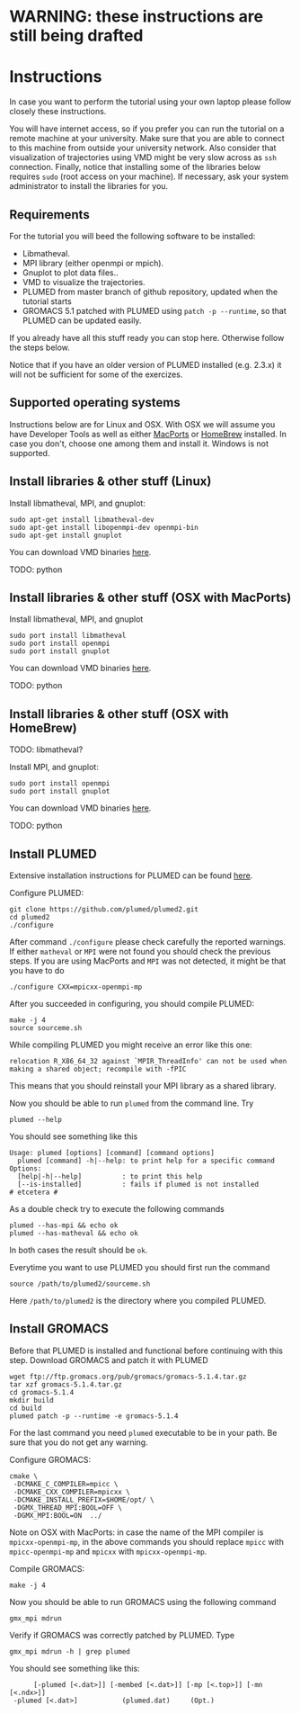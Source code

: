 WARNING: these instructions are still being drafted
===================================================


Instructions
============

In case you want to perform the tutorial using your own laptop please follow closely these instructions.

You will have internet access, so if you prefer you can run the tutorial on a remote machine at your university. Make sure that you are able to connect to this machine from outside your university network. Also consider that visualization of trajectories using VMD might be very slow across as `ssh` connection. Finally, notice that installing some of the libraries below requires `sudo` (root access on your machine). If necessary, ask your system administrator to install the libraries for you.

Requirements
------------

For the tutorial you will beed the following software to be installed:

- Libmatheval.
- MPI library (either openmpi or mpich).
- Gnuplot to plot data files..
- VMD to visualize the trajectories.
- PLUMED from master branch of github repository, updated when the tutorial starts
- GROMACS 5.1 patched with PLUMED using `patch -p --runtime`, so that PLUMED can be updated easily.

If you already have all this stuff ready you can stop here. Otherwise follow the steps below.

Notice that if you have an older version of PLUMED installed (e.g. 2.3.x) it will not be sufficient for some of the exercizes.

Supported operating systems
---------------------------

Instructions below are for Linux and OSX. With OSX we will assume you have Developer Tools as well as either [MacPorts](http://www.macports.org) or [HomeBrew](http://brew.sh/) installed. In case you don't, choose one among them and install it. Windows is not supported.

Install libraries & other stuff (Linux)
---------------------------------------

Install libmatheval, MPI, and gnuplot:
    
    sudo apt-get install libmatheval-dev
    sudo apt-get install libopenmpi-dev openmpi-bin
    sudo apt-get install gnuplot

You can download VMD binaries [here](http://www.ks.uiuc.edu/Development/Download/download.cgi?PackageName=VMD).

TODO: python

Install libraries & other stuff (OSX with MacPorts)
---------------------------------------------------

Install libmatheval, MPI, and gnuplot

    sudo port install libmatheval
    sudo port install openmpi
    sudo port install gnuplot

You can download VMD binaries [here](http://www.ks.uiuc.edu/Development/Download/download.cgi?PackageName=VMD).

TODO: python

Install libraries & other stuff (OSX with HomeBrew)
---------------------------------------------------

TODO: libmatheval?

Install MPI, and gnuplot:

    sudo port install openmpi
    sudo port install gnuplot


You can download VMD binaries [here](http://www.ks.uiuc.edu/Development/Download/download.cgi?PackageName=VMD).

TODO: python


Install PLUMED
--------------

Extensive installation instructions for PLUMED can be found [here](https://plumed.github.io/doc-master/user-doc/html/_installation.html).

Configure PLUMED:

    git clone https://github.com/plumed/plumed2.git
    cd plumed2
    ./configure
    
After command `./configure` please check carefully the reported warnings. If either `matheval` or `MPI` were not found you should check the previous steps. If you are using MacPorts and `MPI` was not detected, it might be that you have to do

    ./configure CXX=mpicxx-openmpi-mp

After you succeeded in configuring, you should compile PLUMED:

    make -j 4
    source sourceme.sh

While compiling PLUMED you might receive an error like this one:

    relocation R_X86_64_32 against `MPIR_ThreadInfo' can not be used when making a shared object; recompile with -fPIC

This means that you should reinstall your MPI library as a shared library.

Now you should be able to run `plumed` from the command line. Try

    plumed --help

You should see something like this

    Usage: plumed [options] [command] [command options]
      plumed [command] -h|--help: to print help for a specific command
    Options:
      [help|-h|--help]          : to print this help
      [--is-installed]          : fails if plumed is not installed
    # etcetera #

As a double check try to execute the following commands

    plumed --has-mpi && echo ok
    plumed --has-matheval && echo ok

In both cases the result should be `ok`.

Everytime you want to use PLUMED you should first run the command

    source /path/to/plumed2/sourceme.sh

Here `/path/to/plumed2` is the directory where you compiled PLUMED.

Install GROMACS
---------------

Before that PLUMED is installed and functional before continuing with this step. Download GROMACS and patch it with PLUMED
    
    wget ftp://ftp.gromacs.org/pub/gromacs/gromacs-5.1.4.tar.gz
    tar xzf gromacs-5.1.4.tar.gz
    cd gromacs-5.1.4
    mkdir build
    cd build
    plumed patch -p --runtime -e gromacs-5.1.4

For the last command you need `plumed` executable to be in your path. Be sure that you do not get any warning.

Configure GROMACS:

    cmake \
     -DCMAKE_C_COMPILER=mpicc \
     -DCMAKE_CXX_COMPILER=mpicxx \
     -DCMAKE_INSTALL_PREFIX=$HOME/opt/ \
     -DGMX_THREAD_MPI:BOOL=OFF \
     -DGMX_MPI:BOOL=ON  ../

Note on OSX with MacPorts: in case the name of the MPI compiler is `mpicxx-openmpi-mp`, in the above commands you should replace `mpicc` with `mpicc-openmpi-mp` and `mpicxx` with `mpicxx-openmpi-mp`.

Compile GROMACS:

    make -j 4
    
Now you should be able to run GROMACS using the following command

    gmx_mpi mdrun

Verify if GROMACS was correctly patched by PLUMED. Type

    gmx_mpi mdrun -h | grep plumed

You should see something like this:

          [-plumed [<.dat>]] [-membed [<.dat>]] [-mp [<.top>]] [-mn [<.ndx>]]
     -plumed [<.dat>]           (plumed.dat)     (Opt.)






